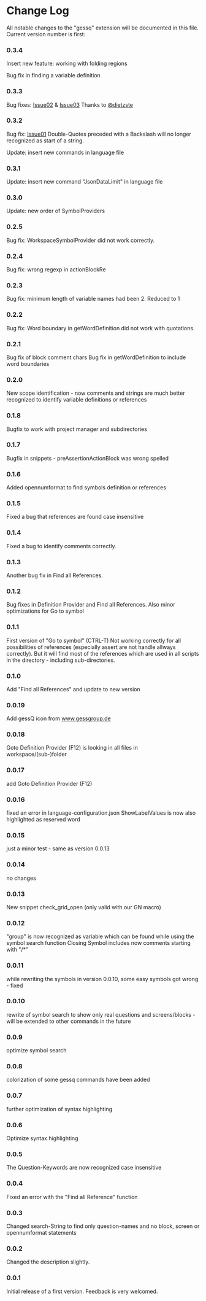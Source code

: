 # Change Log

All notable changes to the "gessq" extension will be documented in this file.
Current version number is first:

### 0.3.4

Insert new feature: working with folding regions

Bug fix in finding a variable definition

### 0.3.3

Bug fixes: [Issue02](https://github.com/volkerdobler/gessQ/issues/2#issue-1126976954) & [Issue03](https://github.com/volkerdobler/gessQ/issues/3#issue-1126994849)
Thanks to [@dietzste](https://github.com/dietzste)

### 0.3.2

Bug fix: [Issue01](https://github.com/volkerdobler/gessQ/issues/1#issue-1087885595)
Double-Quotes preceded with a Backslash will no longer recognized as start of a string.

Update: insert new commands in language file

### 0.3.1

Update: insert new command "JsonDataLimit" in language file

### 0.3.0

Update: new order of SymbolProviders

### 0.2.5

Bug fix: WorkspaceSymbolProvider did not work correctly.

### 0.2.4

Bug fix: wrong regexp in actionBlockRe

### 0.2.3

Bug fix: minimum length of variable names had been 2. Reduced to 1

### 0.2.2

Bug fix: Word boundary in getWordDefinition did not work with quotations.

### 0.2.1

Bug fix of block comment chars
Bug fix in getWordDefinition to include word boundaries

### 0.2.0

New scope identification - now comments and strings are much better recognized to identify variable definitions or references

### 0.1.8

Bugfix to work with project manager and subdirectories

### 0.1.7

Bugfix in snippets - preAssertionActionBlock was wrong spelled

### 0.1.6

Added opennumformat to find symbols definition or references

### 0.1.5

Fixed a bug that references are found case insensitive

### 0.1.4

Fixed a bug to identify comments correctly.

### 0.1.3

Another bug fix in Find all References.

### 0.1.2

Bug fixes in Definition Provider and Find all References.
Also minor optimizations for Go to symbol

### 0.1.1

First version of "Go to symbol" (CTRL-T)
Not working correctly for all possibilities of references (especially assert are
not handle allways correctly). But it will find most of the references which
are used in all scripts in the directory - including sub-directories.

### 0.1.0

Add "Find all References" and update to new version

### 0.0.19

Add gessQ icon from www.gessgroup.de

### 0.0.18

Goto Definition Provider (F12) is looking in all files in workspace/(sub-)folder

### 0.0.17

add Goto Definition Provider (F12)

### 0.0.16

fixed an error in language-configuration.json
ShowLabelValues is now also highlighted as reserved word

### 0.0.15

just a minor test - same as version 0.0.13

### 0.0.14

no changes

### 0.0.13

New snippet check_grid_open (only valid with our GN macro)

### 0.0.12

"group" is now recognized as variable which can be found while using the symbol search function
Closing Symbol includes now comments starting with "/\*"

### 0.0.11

while rewriting the symbols in version 0.0.10, some easy symbols got wrong - fixed

### 0.0.10

rewrite of symbol search to show only real questions and screens/blocks - will be extended to other commands in the future

### 0.0.9

optimize symbol search

### 0.0.8

colorization of some gessq commands have been added

### 0.0.7

further optimization of syntax highlighting

### 0.0.6

Optimize syntax highlighting

### 0.0.5

The Question-Keywords are now recognized case insensitive

### 0.0.4

Fixed an error with the "Find all Reference" function

### 0.0.3

Changed search-String to find only question-names and no block, screen or opennumformat statements

### 0.0.2

Changed the description slightly.

### 0.0.1

Initial release of a first version. Feedback is very welcomed.
